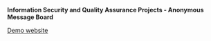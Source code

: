 **Information Security and Quality Assurance Projects - Anonymous Message Board**

[Demo website](https://fcc-anonymous-message-board-liu.glitch.me/)
